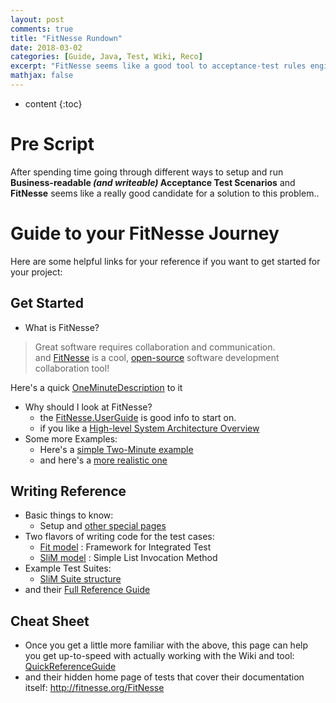 ```yaml
---
layout: post
comments: true
title: "FitNesse Rundown"
date: 2018-03-02
categories: [Guide, Java, Test, Wiki, Reco]
excerpt: "FitNesse seems like a good tool to acceptance-test rules engines. Here are some useful links to get started.."
mathjax: false
---
```

* content
{:toc}

# Pre Script

After spending time going through different ways to setup and run **Business-readable _(and writeable)_ Acceptance Test Scenarios** and **FitNesse** seems like a really good candidate for a solution to this problem..
 
# Guide to your FitNesse Journey
Here are some helpful links for your reference if you want to get started for your project:
## Get Started
- What is FitNesse?
> Great software requires collaboration and communication.  
and [FitNesse](http://docs.fitnesse.org/FrontPage) is a cool, [open-source](https://github.com/unclebob/fitnesse) software development collaboration tool!
  
  Here's a quick [OneMinuteDescription](http://www.fitnesse.org/FitNesse.FullReferenceGuide.UserGuide.OneMinuteDescription) to it
- Why should I look at FitNesse?
  - the [FitNesse.UserGuide](http://www.fitnesse.org/FitNesse.UserGuide) is good info to start on. 
  - if you like a [High-level System Architecture Overview](http://www.fitnesse.org/FitNesse.FullReferenceGuide.UserGuide.WritingAcceptanceTests.TestSystems)
- Some more Examples:
  - Here's a [simple Two-Minute example](http://www.fitnesse.org/FitNesse.UserGuide.TwoMinuteExample)
  - and here's a [more realistic one](http://www.fitnesse.org/FitNesse.UserGuide.WritingAcceptanceTests.FixtureCode)

## Writing Reference
- Basic things to know: 
  - Setup and [other special pages](http://fitnesse.org/FitNesse.FullReferenceGuide.UserGuide.WritingAcceptanceTests.SpecialPages)
- Two flavors of writing code for the test cases:
  - [Fit model](http://www.fitnesse.org/FitNesse.FullReferenceGuide.UserGuide.WritingAcceptanceTests.FitFramework)
    : Framework for Integrated Test
  - [SliM model](http://www.fitnesse.org/FitNesse.FullReferenceGuide.UserGuide.WritingAcceptanceTests.SliM)
    : Simple List Invocation Method
- Example Test Suites:
  - [SliM Suite structure](http://fitnesse.org/FitNesse.SuiteAcceptanceTests.SuiteSlimTests)
- and their [Full Reference Guide](http://fitnesse.org/FitNesse.FullReferenceGuide)

## Cheat Sheet
- Once you get a little more familiar with the above, this page can help you get up-to-speed with actually working with the Wiki and tool:  
[QuickReferenceGuide](http://www.fitnesse.org/FitNesse.UserGuide.QuickReferenceGuide)
- and their hidden home page of tests that cover their documentation itself: <http://fitnesse.org/FitNesse>
 
